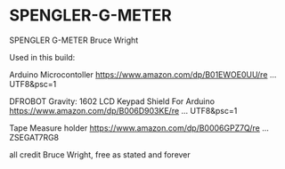 # SPENGLER-G-METER
SPENGLER G-METER Bruce Wright

Used in this build:

Arduino Microcontoller https://www.amazon.com/dp/B01EWOE0UU/re ... UTF8&psc=1

DFROBOT Gravity: 1602 LCD Keypad Shield For Arduino https://www.amazon.com/dp/B006D903KE/re ... UTF8&psc=1

Tape Measure holder https://www.amazon.com/dp/B0006GPZ7Q/re ... ZSEGAT7RG8


all credit Bruce Wright, free as stated and forever
